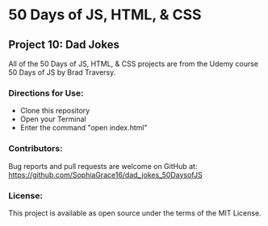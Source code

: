 # 50 Days of JS, HTML, & CSS 
## Project 10: Dad Jokes

All of the 50 Days of JS, HTML, & CSS projects are from the Udemy course 50 Days of JS by Brad Traversy.

### Directions for Use:

* Clone this repository
* Open your Terminal
* Enter the command "open index.html"

### Contributors:

Bug reports and pull requests are welcome on GitHub at:
https://github.com/SophiaGrace16/dad_jokes_50DaysofJS

### License:

This project is  available as open source under the terms of the MIT License.

